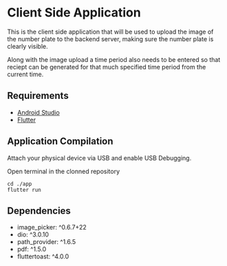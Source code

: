 
# Client Side Application

This is the client side application that will be used to upload the image of the number plate to the backend server, making sure the number plate is clearly visible.

Along with the image upload a time period also needs to be entered so that reciept can be generated for that much specified time period from the current time.

## Requirements

- [Android Studio](https://developer.android.com/studio)
- [Flutter](https://flutter.dev/docs/get-started/install)

## Application Compilation

Attach your physical device via USB and enable USB Debugging.

Open terminal in the clonned repository

```
cd ./app
flutter run
```

## Dependencies

- image_picker: ^0.6.7+22
- dio: ^3.0.10
- path_provider: ^1.6.5
- pdf: ^1.5.0
- fluttertoast: ^4.0.0
